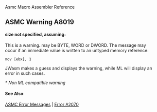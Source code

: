 Asmc Macro Assembler Reference

## ASMC Warning A8019

#### size not specified, assuming:

This is a warning. <type> may be BYTE, WORD or DWORD. The message may occur if an immediate value is written to an untyped memory reference:

    mov [ebx], 1

JWasm makes a guess and displays the warning, while ML will display an error in such cases.

_* Non ML compatible warning_

#### See Also

[ASMC Error Messages](readme.md) | [Error A2070](A2070.md)